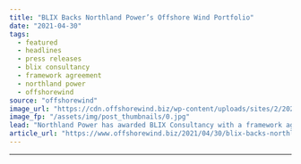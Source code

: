 ```yaml
---
title: "BLIX Backs Northland Power’s Offshore Wind Portfolio"
date: "2021-04-30"
tags: 
  - featured
  - headlines
  - press releases
  - blix consultancy
  - framework agreement
  - northland power
  - offshorewind
source: "offshorewind"
image_url: "https://cdn.offshorewind.biz/wp-content/uploads/sites/2/2021/04/29133502/BLIX-Backs-Northland-Powers-Offshore-Wind-Portfolio.jpg"
image_fp: "/assets/img/post_thumbnails/0.jpg"
lead: "Northland Power has awarded BLIX Consultancy with a framework agreement to assist with the"
article_url: "https://www.offshorewind.biz/2021/04/30/blix-backs-northland-powers-offshore-wind-portfolio/"
---
```


---
